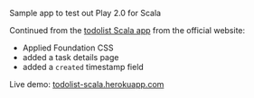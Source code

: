 Sample app to test out Play 2.0 for Scala

Continued from the [todolist Scala app](http://www.playframework.com/documentation/2.1.1/ScalaTodoList) from the official website:

- Applied Foundation CSS
- added a task details page
- added a `created` timestamp field

Live demo: [todolist-scala.herokuapp.com](http://todolist-scala.herokuapp.com/)
